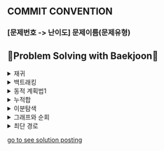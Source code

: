  ## COMMIT CONVENTION
### [문제번호 -> 난이도] 문제이름(문제유형)


## 🧮Problem Solving with Baekjoon🧮

<details>
<summary>재귀</summary>
<ul>
<li>[X] 27433 팩토리얼 2</li>
<li>[X] 10870 피보나치 수 5</li>
<li>[X] 25501 재귀의 귀재</li>
<li>[X] 24060 알고리즘 수업 - 병합 정렬 1</li>
<li>[X] 4779 칸토어 집합</li>
<li>[ ] 2447 별 찍기 - 10</li>
<li>[ ] 11729 하노이 탑 이동 순서</li>
</ul>
</details>

<details>
<summary>백트래킹</summary>
<ul>
<li>[ ] 15649 N과 M (1)</li>
<li>[ ] 15650 N과 M (2)</li>
<li>[ ] 15651 N과 M (3)</li>
<li>[ ] 15652 N과 M (4)</li>
<li>[ ] 9663 N-Queen</li>
<li>[ ] 2580 스도쿠</li>
<li>[ ] 14888 연산자 끼워넣기</li>
<li>[ ] 14889 스타트와 링크</li>
</ul>
</details>

<details>
<summary>동적 계획법1</summary>
<ul>
<li>[ ] 24416 알고리즘 수업 - 피보나치 수 1</li>
<li>[ ] 9184 신나는 함수 실행</li>
<li>[ ] 1904 01타일</li>
<li>[ ] 9461 파도반 수열</li>
<li>[ ] 1912 연속합</li>
<li>[X] 1149 RGB거리</li>
<li>[ ] 1932 정수 삼각형</li>
<li>[X] 2579 계단 오르기</li>
<li>[X] 1463 1로 만들기</li>
<li>[ ] 10844 쉬운 계단 수</li>
<li>[ ] 2156 포도주 시식</li>
<li>[X] 11053 가장 긴 증가하는 부분 수열</li>
<li>[ ] 11054 가장 긴 바이토닉 부분 수열</li>
<li>[ ] 2565 전깃줄</li>
<li>[ ] 9251 LCS</li>
<li>[ ] 12865 평범한 배낭</li>
</ul>
</details>

<details>
<summary>누적합</summary>
<ul>
<li>[X] 11659 구간 합 구하기 4</li>
<li>[ ] 2559 수열</li>
<li>[ ] 16139 인간-컴퓨터 상호작용</li>
<li>[ ] 10986 나머지 합</li>
<li>[ ] 11660 구간 합 구하기 5</li>
<li>[ ] 25682 체스판 다시 칠하기 2</li>
</ul>
</details>

<details>
<summary>이분탐색</summary>
<ul>
<li>[x] 1920 수 찾기</li>
<li>[ ] 10816 숫자카드 2</li>
<li>[ ] 1654 랜선 자르기</li>
<li>[ ] 2805 나무 자르기</li>
<li>[ ] 2110 공유기 설치</li>
<li>[ ] 1300 K번째 수</li>
<li>[ ] 12015 가장 긴 증가하는 부분 수열 2</li>
</ul>
</details>

<details>
<summary>그래프와 순회</summary>
<ul>
<li>[x] 24479 알고리즘 수업 - 깊이 우선 탐색 1</li>
<li>[x] 24480 알고리즘 수업 - 깊이 우선 탐색 2</li>
<li>[x] 24444 알고리즘 수업 - 너비 우선 탐색 1</li>
<li>[x] 24445 알고리즘 수업 - 너비 우선 탐색 2</li>
<li>[x] 2606 바이러스</li>
<li>[x] 1260 DFS와 BFS</li>
<li>[x] 2667 단지번호붙이기</li>
<li>[x] 1012 유기농 배추</li>
<li>[x] 2178 미로 탐색</li>
<li>[x] 1697 숨바꼭질</li>
<li>[x] 7562 나이트의 이동</li>
<li>[x] 7576 토마토</li>
<li>[x] 7569 토마토 (3차원)</li>
<li>[x] 16928 뱀과 사다리 게임</li>
<li>[ ] 2206 벽 부수고 이동하기</li>
<li>[ ] 1707 이분 그래프</li>
</ul>
</details>

<details>
<summary>최단 경로</summary>
<ul>
<li>[x] 1753 최단경로</li>
<li>[x] 1504 특정한 최단 경로</li>
<li>[x] 13549 숨바꼭질 3</li>
<li>[ ] 9370 미확인 도착지</li>
<li>[ ] 11657 타임머신</li>
<li>[ ] 11404 플로이드</li>
<li>[ ] 1956 운동</li>
</ul>
</details>

<a href=https://velog.io/@dw_db/posts>go to see solution posting</a>
